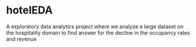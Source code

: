 # hotelEDA
A exploratory data analytics project where we analyze a large dataset on the hospitality domain to find answer for the decline in the occupancy rates and revenue
